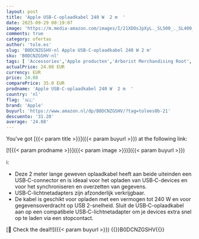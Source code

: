 ```yaml
---
layout: post
title: 'Apple USB‑C-oplaadkabel 240 W  2 m  '
date: 2025-09-29 00:19:07
image: 'https://m.media-amazon.com/images/I/21XDOsJpXyL._SL500_._SL400_.jpg'
comments: true
category: ofertas
author: 'tole.es'
slug: 'B0DCNZGSHV-nl Apple USB‑C-oplaadkabel 240 W 2 m'
sku: 'B0DCNZGSHV-nl'
tags: [ 'Accessories','Apple producten','Arborist Merchandising Root','Audiokabels','Elektronica','Hifi- & home audio-accessoires','Producten voor audio & home cinema','Self Service','Special Features Stores','Voedingskabels voor audio & video','apple','be0c145d-645e-47ab-b638-53e8112e3d67_0','be0c145d-645e-47ab-b638-53e8112e3d67_2801','🇳🇱', ]
actualPrice: 24.08 EUR
currency: EUR
price: 24.08
comparePrice: 35.0 EUR
prodname: 'Apple USB‑C-oplaadkabel 240 W  2 m  '
country: 'nl'
flag: '🇳🇱'
brand: 'Apple'
buyurl: 'https://www.amazon.nl/dp/B0DCNZGSHV/?tag=tolees0b-21'
descuento: '31.20'
average: '24.08'
---
```


You've got [{{< param title >}}]({{< param buyurl >}}) at the following link:

[![{{< param prodname >}}]({{< param image >}})]({{< param buyurl >}})

ℹ️:

- Deze 2 meter lange geweven oplaadkabel heeft aan beide uiteinden een USB‑C-connector en is ideaal voor het opladen van USB‑C-devices en voor het synchroniseren en overzetten van gegevens.
- USB‑C-lichtnetadapters zijn afzonderlijk verkrijgbaar.
- De kabel is geschikt voor opladen met een vermogen tot 240 W en voor gegevensoverdracht op USB 2-snelheid. Sluit de USB‑C-oplaadkabel aan op een compatibele USB‑C-lichtnetadapter om je devices extra snel op te laden via een stopcontact.

[🛒 Check the deal!!]({{< param buyurl >}})
{{<world>}}B0DCNZGSHV{{</world>}}
